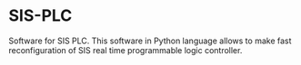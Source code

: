 # SIS-PLC
Software for SIS PLC. This software in Python language allows to make fast reconfiguration of SIS real time programmable logic controller. 
